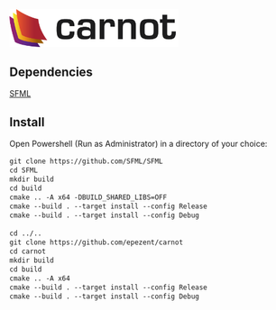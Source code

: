 <img src="https://github.com/epezent/carnot/blob/master/misc/carnot_banner.png" width="300">

## Dependencies

[SFML](https://github.com/SFML/SFML)

## Install

Open Powershell (Run as Administrator) in a directory of your choice:

```shell
git clone https://github.com/SFML/SFML
cd SFML
mkdir build
cd build
cmake .. -A x64 -DBUILD_SHARED_LIBS=OFF
cmake --build . --target install --config Release
cmake --build . --target install --config Debug

cd ../..
git clone https://github.com/epezent/carnot
cd carnot
mkdir build
cd build
cmake .. -A x64
cmake --build . --target install --config Release
cmake --build . --target install --config Debug
```
